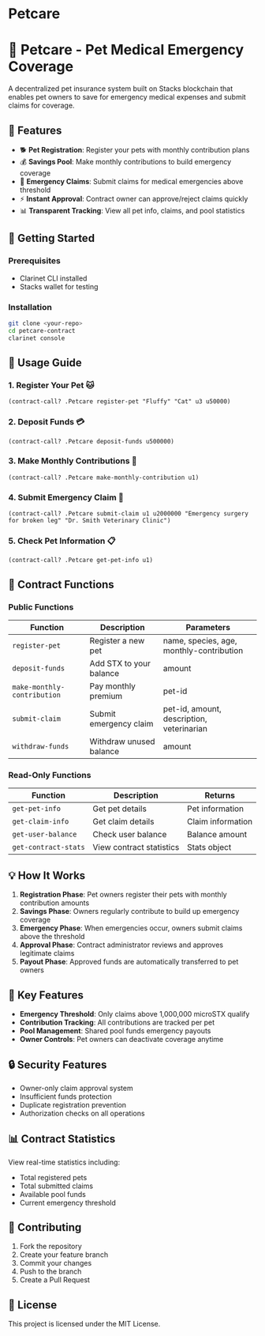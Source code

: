 # Petcare

# 🐾 Petcare - Pet Medical Emergency Coverage

A decentralized pet insurance system built on Stacks blockchain that enables pet owners to save for emergency medical expenses and submit claims for coverage.

## 🌟 Features

- 🐕 **Pet Registration**: Register your pets with monthly contribution plans
- 💰 **Savings Pool**: Make monthly contributions to build emergency coverage
- 🏥 **Emergency Claims**: Submit claims for medical emergencies above threshold
- ⚡ **Instant Approval**: Contract owner can approve/reject claims quickly
- 📊 **Transparent Tracking**: View all pet info, claims, and pool statistics

## 🚀 Getting Started

### Prerequisites

- Clarinet CLI installed
- Stacks wallet for testing

### Installation

```bash
git clone <your-repo>
cd petcare-contract
clarinet console
```

## 📖 Usage Guide

### 1. Register Your Pet 🐱

```clarity
(contract-call? .Petcare register-pet "Fluffy" "Cat" u3 u50000)
```

### 2. Deposit Funds 💳

```clarity
(contract-call? .Petcare deposit-funds u500000)
```

### 3. Make Monthly Contributions 📅

```clarity
(contract-call? .Petcare make-monthly-contribution u1)
```

### 4. Submit Emergency Claim 🚨

```clarity
(contract-call? .Petcare submit-claim u1 u2000000 "Emergency surgery for broken leg" "Dr. Smith Veterinary Clinic")
```

### 5. Check Pet Information 📋

```clarity
(contract-call? .Petcare get-pet-info u1)
```

## 🔧 Contract Functions

### Public Functions

| Function | Description | Parameters |
|----------|-------------|------------|
| `register-pet` | Register a new pet | name, species, age, monthly-contribution |
| `deposit-funds` | Add STX to your balance | amount |
| `make-monthly-contribution` | Pay monthly premium | pet-id |
| `submit-claim` | Submit emergency claim | pet-id, amount, description, veterinarian |
| `withdraw-funds` | Withdraw unused balance | amount |

### Read-Only Functions

| Function | Description | Returns |
|----------|-------------|---------|
| `get-pet-info` | Get pet details | Pet information |
| `get-claim-info` | Get claim details | Claim information |
| `get-user-balance` | Check user balance | Balance amount |
| `get-contract-stats` | View contract statistics | Stats object |

## 💡 How It Works

1. **Registration Phase**: Pet owners register their pets with monthly contribution amounts
2. **Savings Phase**: Owners regularly contribute to build up emergency coverage
3. **Emergency Phase**: When emergencies occur, owners submit claims above the threshold
4. **Approval Phase**: Contract administrator reviews and approves legitimate claims
5. **Payout Phase**: Approved funds are automatically transferred to pet owners

## 🎯 Key Features

- **Emergency Threshold**: Only claims above 1,000,000 microSTX qualify
- **Contribution Tracking**: All contributions are tracked per pet
- **Pool Management**: Shared pool funds emergency payouts
- **Owner Controls**: Pet owners can deactivate coverage anytime

## 🔒 Security Features

- Owner-only claim approval system
- Insufficient funds protection
- Duplicate registration prevention
- Authorization checks on all operations

## 📊 Contract Statistics

View real-time statistics including:
- Total registered pets
- Total submitted claims  
- Available pool funds
- Current emergency threshold

## 🤝 Contributing

1. Fork the repository
2. Create your feature branch
3. Commit your changes
4. Push to the branch
5. Create a Pull Request

## 📄 License

This project is licensed under the MIT License.

